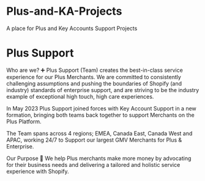 # Plus-and-KA-Projects

A place for Plus and Key Accounts Support Projects 

# Plus Support 
Who are we? ➕
Plus Support (Team) creates the best-in-class service experience for our Plus Merchants. We are committed to consistently challenging assumptions and pushing the boundaries of Shopify (and industry) standards of enterprise support, and are striving to be the industry example of exceptional high touch, high care experiences.

In May 2023 Plus Support joined forces with Key Account Support in a new formation, bringing both teams back together to support Merchants on the Plus Platform.

The Team spans across 4 regions; EMEA, Canada East, Canada West and APAC, working 24/7 to Support our largest GMV Merchants for Plus & Enterprise.

Our Purpose 🎯
We help Plus merchants make more money by advocating for their business needs and delivering a tailored and holistic service experience with Shopify.
